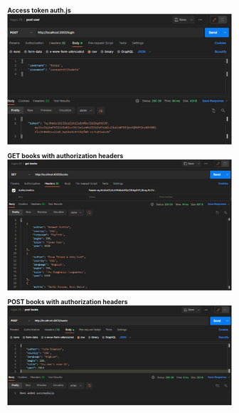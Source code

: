 **Access token auth.js**
![](get-token.png)

**GET books with authorization headers**
![](get-books.png)

**POST books with authorization headers**
![](post-books.png)
